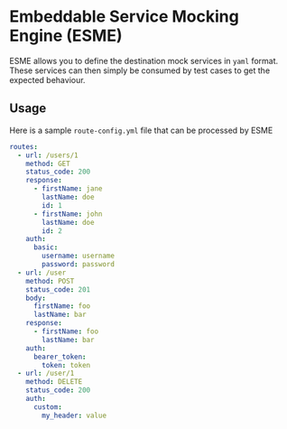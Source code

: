 # Embeddable Service Mocking Engine (ESME)
ESME allows you to define the destination mock services in `yaml` format. These 
services can then simply be consumed by test cases to get the expected behaviour. 
## Usage
Here is a sample `route-config.yml` file that can be processed by ESME
```yaml
routes:
  - url: /users/1
    method: GET
    status_code: 200
    response:
      - firstName: jane
        lastName: doe
        id: 1
      - firstName: john
        lastName: doe
        id: 2
    auth:
      basic:
        username: username
        password: password
  - url: /user
    method: POST
    status_code: 201
    body:
      firstName: foo
      lastName: bar
    response:
      - firstName: foo
        lastName: bar
    auth:
      bearer_token:
        token: token
  - url: /user/1
    method: DELETE
    status_code: 200
    auth:
      custom:
        my_header: value
```